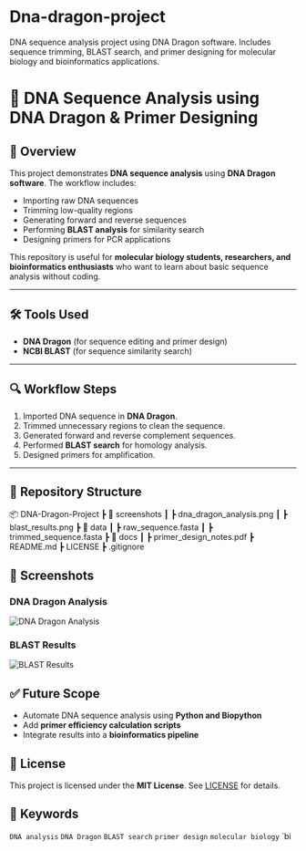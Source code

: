 # Dna-dragon-project
DNA sequence analysis project using DNA Dragon software. Includes sequence trimming, BLAST search, and primer designing for molecular biology and bioinformatics applications.
# 🧬 DNA Sequence Analysis using DNA Dragon & Primer Designing

## 📌 Overview
This project demonstrates **DNA sequence analysis** using **DNA Dragon software**. The workflow includes:
- Importing raw DNA sequences
- Trimming low-quality regions
- Generating forward and reverse sequences
- Performing **BLAST analysis** for similarity search
- Designing primers for PCR applications

This repository is useful for **molecular biology students, researchers, and bioinformatics enthusiasts** who want to learn about basic sequence analysis without coding.

---

## 🛠 Tools Used
- **DNA Dragon** (for sequence editing and primer design)
- **NCBI BLAST** (for sequence similarity search)

---

## 🔍 Workflow Steps
1. Imported DNA sequence in **DNA Dragon**.
2. Trimmed unnecessary regions to clean the sequence.
3. Generated forward and reverse complement sequences.
4. Performed **BLAST search** for homology analysis.
5. Designed primers for amplification.

---
## 📂 Repository Structure
📦 DNA-Dragon-Project
 ┣ 📂 screenshots
 ┃ ┣ dna_dragon_analysis.png
 ┃ ┣ blast_results.png
 ┣ 📂 data
 ┃ ┣ raw_sequence.fasta
 ┃ ┣ trimmed_sequence.fasta
 ┣ 📂 docs
 ┃ ┣ primer_design_notes.pdf
 ┣ README.md
 ┣ LICENSE
 ┣ .gitignore
## 📸 Screenshots
### DNA Dragon Analysis
![DNA Dragon Analysis](screenshots/dna_dragon_analysis.png)

### BLAST Results
![BLAST Results](screenshots/blast_results.png)


## ✅ Future Scope
- Automate DNA sequence analysis using **Python and Biopython**
- Add **primer efficiency calculation scripts**
- Integrate results into a **bioinformatics pipeline**
 
## 📜 License
This project is licensed under the **MIT License**. See [LICENSE](LICENSE) for details.

## 🔖 Keywords
`DNA analysis` `DNA Dragon` `BLAST search` `primer design` `molecular biology` `bi

